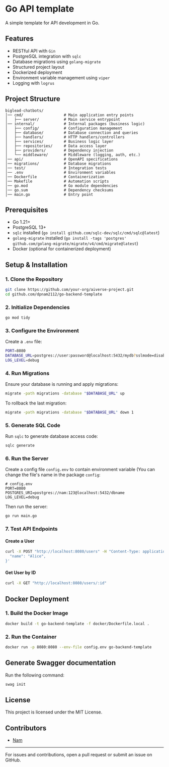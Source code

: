 # Go API template

A simple template for API development in Go.

## Features

- RESTful API with `Gin`
- PostgreSQL integration with `sqlc`
- Database migrations using `golang-migrate`
- Structured project layout
- Dockerized deployment
- Environment variable management using `viper`
- Logging with `logrus`

## Project Structure

```
biglead-chatbots/
│── cmd/                  # Main application entry points
│   ├── server/           # Main service entrypoint
│── internal/             # Internal packages (business logic)
│   ├── config/           # Configuration management
│   ├── database/         # Database connection and queries
│   ├── handlers/         # HTTP handlers/controllers
│   ├── services/         # Business logic layer
│   ├── repositories/     # Data access layer
│   ├── providers/        # Dependency injection
│   └── middleware/       # Middleware (logging, auth, etc.)
│── api/                  # OpenAPI specifications
│── migrations/           # Database migrations
│── test/                 # Integration tests
│── .env                  # Environment variables
│── Dockerfile            # Containerization
│── Makefile              # Automation scripts
│── go.mod                # Go module dependencies
│── go.sum                # Dependency checksums
│── main.go               # Entry point
```

## Prerequisites

- Go 1.21+
- PostgreSQL 13+
- `sqlc` installed (`go install github.com/sqlc-dev/sqlc/cmd/sqlc@latest`)
- `golang-migrate` installed (`go install -tags 'postgres' github.com/golang-migrate/migrate/v4/cmd/migrate@latest`)
- Docker (optional for containerized deployment)

## Setup & Installation

### 1. Clone the Repository
```sh
git clone https://github.com/your-org/aiverse-project.git
cd github.com/dpnam2112/go-backend-template
```

### 2. Initialize Dependencies
```sh
go mod tidy
```

### 3. Configure the Environment
Create a `.env` file:
```sh
PORT=8080
DATABASE_URL=postgres://user:password@localhost:5432/mydb?sslmode=disable
LOG_LEVEL=debug
```

### 4. Run Migrations
Ensure your database is running and apply migrations:
```sh
migrate -path migrations -database "$DATABASE_URL" up
```

To rollback the last migration:
```sh
migrate -path migrations -database "$DATABASE_URL" down 1
```

### 5. Generate SQL Code
Run `sqlc` to generate database access code:
```sh
sqlc generate
```

### 6. Run the Server

Create a config file `config.env` to contain environment variable (You can change the file's name in the package `config`:
```env
# config.env
PORT=8080
POSTGRES_URI=postgres://nam:123@localhost:5432/dbname
LOG_LEVEL=debug
```

Then run the server:
```sh
go run main.go
```

### 7. Test API Endpoints
#### Create a User
```sh
curl -X POST "http://localhost:8080/users" -H "Content-Type: application/json" -d '{
  "name": "Alice",
}'
```

#### Get User by ID
```sh
curl -X GET "http://localhost:8080/users/:id"
```

## Docker Deployment

### 1. Build the Docker Image
```sh
docker build -t go-backend-template -f docker/Dockerfile.local .
```

### 2. Run the Container
```sh
docker run -p 8080:8080 --env-file config.env go-backend-template
```

## Generate Swagger documentation
Run the following command:

```bash
swag init
```

## License
This project is licensed under the MIT License.

## Contributors
- [Nam](https://github.com/dpnam2112)

---
For issues and contributions, open a pull request or submit an issue on GitHub.
